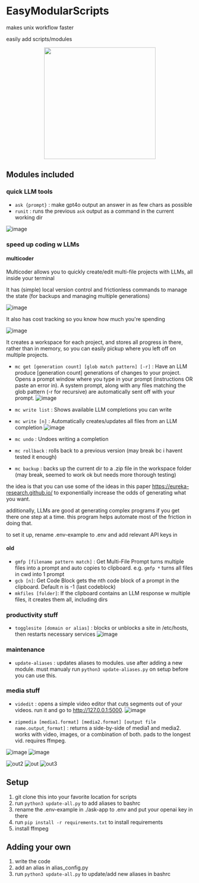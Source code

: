 # EasyModularScripts
makes unix workflow faster

easily add scripts/modules


<p align="center">
  <img src="https://github.com/dnbt777/EasyModularScripts/assets/169108635/2bd5dc2b-8df2-4731-b1f2-cf6104989f73" width="300" height="300">
</p>


## Modules included
### quick LLM tools
- `ask {prompt}`   : make gpt4o output an answer in as few chars as possible
- `runit` : runs the previous `ask` output as a command in the current working dir

![image](https://github.com/dnbt777/EasyModularScripts/assets/169108635/92efb799-aa89-4ee9-8a00-85689f7b911a)


### speed up coding w LLMs
#### multicoder

Multicoder allows you to quickly create/edit multi-file projects with LLMs, all inside your terminal

It has (simple) local version control and frictionless commands to manage the state (for backups and managing multiple generations)

![image](https://github.com/dnbt777/EasyModularScripts/assets/169108635/ca748263-2be9-4c87-9858-504d2e0bf255)


It also has cost tracking so you know how much you're spending

![image](https://github.com/dnbt777/EasyModularScripts/assets/169108635/b4fa506a-5191-4911-8b7d-f7ff8ccb7804)

It creates a workspace for each project, and stores all progress in there, rather than in memory, so you can easily pickup where you left off on multiple projects.



 - `mc get [generation count] [glob match pattern] [-r]` : Have an LLM produce [generation count] generations of changes to your project. Opens a prompt window where you type in your prompt (instructions OR paste an error in). A system prompt, along with any files matching the glob pattern (-r for recursive) are automatically sent off with your prompt.
![image](https://github.com/dnbt777/EasyModularScripts/assets/169108635/f696f3b6-f979-48ae-ad35-659032edc409)


 - `mc write list` : Shows available LLM completions you can write
 - `mc write [n]` : Automatically creates/updates all files from an LLM completion
![image](https://github.com/dnbt777/EasyModularScripts/assets/169108635/edf8240b-dafa-4f98-8fe5-ad09ab12ddac)


 - `mc undo` : Undoes writing a completion
 - `mc rollback` : rolls back to a previous version (may break bc i havent tested it enough)
 - `mc backup` : backs up the current dir to a .zip file in the workspace folder (may break, seemed to work ok but needs more thorough testing)

the idea is that you can use some of the ideas in this paper https://eureka-research.github.io/ to exponentially increase the odds of generating what you want.

additionally, LLMs are good at generating complex programs if you get there one step at a time. this program helps automate most of the friction in doing that.

to set it up, rename .env-example to .env and add relevant API keys in



#### old
 - `gmfp [filename pattern match]` : Get Multi-File Prompt turns multiple files into a prompt and auto copies to clipboard. e.g. `gmfp *` turns all files in cwd into 1 prompt
 - `gcb [n]`: Get Code Block gets the nth code block of a prompt in the clipboard. Default n is -1 (last codeblock)
 - `mkfiles [folder]`: If the clipboard contains an LLM response w multiple files, it creates them all, including dirs


### productivity stuff
 - `togglesite [domain or alias]` : blocks or unblocks a site in /etc/hosts, then restarts necessary services
![image](https://github.com/dnbt777/EasyModularScripts/assets/169108635/1421f191-810e-4af6-8ba6-1bf069de2e39)


### maintenance
 - `update-aliases` : updates aliases to modules. use after adding a new module. must manualy run `python3 update-aliases.py` on setup before you can use this.


### media stuff

- `videdit` : opens a simple video editor that cuts segments out of your videos. run it and go to http://127.0.0.1:5000.
![image](https://github.com/dnbt777/EasyModularScripts/assets/169108635/6df0cd57-8893-466a-b6ab-01eafe7c2d84)


- `zipmedia [media1.format] [media2.format] [output file name.output_format]` : returns a side-by-side of media1 and media2. works with video, images, or a combination of both. pads to the longest vid. requires ffmpeg.

![image](https://github.com/dnbt777/EasyModularScripts/assets/169108635/15fd08bc-cde5-4486-9b9c-c7dc60a71896)
![image](https://github.com/dnbt777/EasyModularScripts/assets/169108635/20723bbc-6ed7-4f28-91c5-1265f3e6d442)


![out2](https://github.com/dnbt777/EasyModularScripts/assets/169108635/0c2caa95-a1f5-47db-be31-3b92ff41dc8a)
![out](https://github.com/dnbt777/EasyModularScripts/assets/169108635/047a0f85-a334-4261-bdcb-b66634e9e7ba)
![out3](https://github.com/dnbt777/EasyModularScripts/assets/169108635/2e153b29-4688-4ce6-88b1-e1c28ff30e11)


## Setup
1. git clone this into your favorite location for scripts
2. run `python3 update-all.py` to add aliases to bashrc
3. rename the .env-example in ./ask-app to .env and put your openai key in there
4. run `pip install -r requirements.txt` to install requirements
5. install ffmpeg

## Adding your own
1. write the code
2. add an alias in alias_config.py
3. run `python3 update-all.py` to update/add new aliases in bashrc
